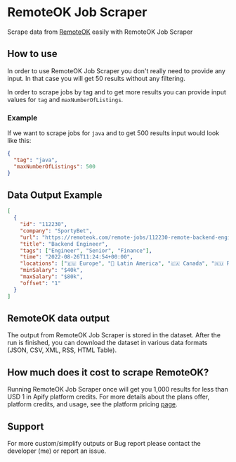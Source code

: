 # RemoteOK Job Scraper

Scrape data from [RemoteOK](https://remoteok.com/) easily with RemoteOK Job Scraper

## How to use

In order to use RemoteOK Job Scraper you don't really need to provide any input. In that case you will get 50 results without any filtering.

In order to scrape jobs by tag and to get more results you can provide input values for `tag` and `maxNumberOfListings`.

### Example

If we want to scrape jobs for `java` and to get 500 results input would look like this:

```json
{
  "tag": "java",
  "maxNumberOfListings": 500
}
```

## Data Output Example

```json
[
  {
    "id": "112230",
    "company": "SportyBet",
    "url": "https://remoteok.com/remote-jobs/112230-remote-backend-engineer-sportybet",
    "title": "Backend Engineer",
    "tags": ["Engineer", "Senior", "Finance"],
    "time": "2022-08-26T11:24:54+00:00",
    "locations": ["🇪🇺 Europe", "💃 Latin America", "🇨🇦 Canada", "🇷🇺 Russia", "🇺🇦 Ukraine"],
    "minSalary": "$40k",
    "maxSalary": "$80k",
    "offset": "1"
  }
]
```

## RemoteOK data output

The output from RemoteOK Job Scraper is stored in the dataset. After the run is finished, you can download the dataset in various data formats (JSON, CSV, XML, RSS, HTML Table).

## How much does it cost to scrape RemoteOK?

Running RemoteOK Job Scraper once will get you 1,000 results for less than USD 1 in Apify platform credits. For more details about the plans offer, platform credits, and usage, see the platform pricing [page](https://apify.com/pricing/actors).

## Support

For more custom/simplify outputs or Bug report please contact the developer (me) or report an issue.
